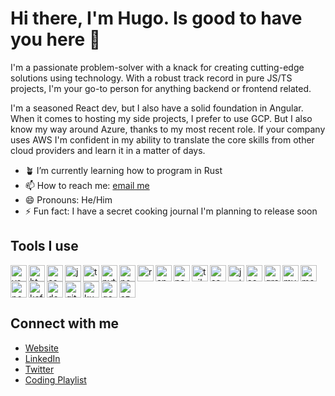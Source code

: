 # Hi there, I'm Hugo. Is good to have you here 👋

I'm a passionate problem-solver with a knack for creating cutting-edge solutions using technology. With a robust track record in pure JS/TS projects, I'm your go-to person for anything backend or frontend related.

I'm a seasoned React dev, but I also have a solid foundation in Angular. When it comes to hosting my side projects, I prefer to use GCP. But I also know my way around Azure, thanks to my most recent role. If your company uses AWS I'm confident in my ability to translate the core skills from other cloud providers and learn it in a matter of days.

- 🪴 I’m currently learning how to program in Rust
- 📫 How to reach me: [email me](mailto:hugo@perdomo.dev)
- 😄 Pronouns: He/Him
- ⚡ Fun fact: I have a secret cooking journal I'm planning to release soon

## Tools I use

<img alt="vscode" src="https://cdn.jsdelivr.net/gh/devicons/devicon/icons/vscode/vscode-original.svg" width="26px" align="left"/>
<img alt="html" src="https://cdn.jsdelivr.net/gh/devicons/devicon/icons/html5/html5-original.svg" width="26px" align="left"/>
<img alt="css" src="https://cdn.jsdelivr.net/gh/devicons/devicon/icons/css3/css3-original.svg" width="26px" align="left"/>
<img alt="js" src="https://cdn.jsdelivr.net/gh/devicons/devicon/icons/javascript/javascript-original.svg" width="26px" align="left"/>
<img alt="typescript" src="https://cdn.jsdelivr.net/gh/devicons/devicon/icons/typescript/typescript-original.svg" width="26px" align="left"/>
<img alt="python" src="https://cdn.jsdelivr.net/gh/devicons/devicon/icons/python/python-original.svg" width="26px" align="left"/>
<img alt="nodejs" src="https://cdn.jsdelivr.net/gh/devicons/devicon/icons/nodejs/nodejs-original.svg" width="26px" align="left"/>
<img alt="react" src="https://cdn.jsdelivr.net/gh/devicons/devicon/icons/react/react-original.svg" width="26px" align="left"/>
<img alt="angular" src="https://cdn.jsdelivr.net/gh/devicons/devicon/icons/angularjs/angularjs-original.svg" width="26px" align="left"/>
<img alt="nextjs" src="https://cdn.jsdelivr.net/gh/devicons/devicon/icons/nextjs/nextjs-original.svg" width="26px" align="left"/>
<img alt="tailwind" src="https://cdn.jsdelivr.net/gh/devicons/devicon@latest/icons/tailwindcss/tailwindcss-original.svg" width="26px" align="left" />
<img alt="sass" src="https://cdn.jsdelivr.net/gh/devicons/devicon/icons/sass/sass-original.svg" width="26px" align="left"/>
<img alt="jest" src="https://cdn.jsdelivr.net/gh/devicons/devicon/icons/jest/jest-plain.svg" width="26px" align="left"/>
<img alt="socket.io" src="https://cdn.jsdelivr.net/gh/devicons/devicon/icons/socketio/socketio-original.svg" width="26px" align="left"/>
<img alt="graphql" src="https://cdn.jsdelivr.net/gh/devicons/devicon/icons/graphql/graphql-plain.svg" width="26px" align="left"/>
<img alt="mysql" src="https://cdn.jsdelivr.net/gh/devicons/devicon/icons/mysql/mysql-original.svg" width="26px" align="left"/>
<img alt="mongodb" src="https://cdn.jsdelivr.net/gh/devicons/devicon/icons/mongodb/mongodb-original.svg" width="26px" align="left"/>
<img alt="postgresql" src="https://cdn.jsdelivr.net/gh/devicons/devicon/icons/postgresql/postgresql-original.svg" width="26px" align="left"/>
<img alt="kafka" src="https://cdn.jsdelivr.net/gh/devicons/devicon/icons/apachekafka/apachekafka-original.svg" width="26px" align="left"/>
<img alt="docker" src="https://cdn.jsdelivr.net/gh/devicons/devicon/icons/docker/docker-original.svg" width="26px" align="left"/>
<img alt="git" src="https://cdn.jsdelivr.net/gh/devicons/devicon/icons/git/git-original.svg" width="26px" align="left"/>
<img alt="kubernetes" src="https://cdn.jsdelivr.net/gh/devicons/devicon/icons/kubernetes/kubernetes-plain.svg" width="26px" align="left"/>
<img alt="gcp" src="https://cdn.jsdelivr.net/gh/devicons/devicon/icons/googlecloud/googlecloud-original.svg" width="26px" align="left"/>
<img alt="azure" src="https://cdn.jsdelivr.net/gh/devicons/devicon/icons/azure/azure-original.svg" width="26px"/>

## Connect with me
- [Website](https://abouthugo.dev)
- [LinkedIn](https://www.linkedin.com/in/hugoperdomo/)
- [Twitter](https://twitter.com/_abouthugo)
- [Coding Playlist](https://open.spotify.com/playlist/2Al9G2jrWkwDlRFMZaw1GX?si=4666b77beab14603)

<!-- 
Previous Job Description
worked as a backend developer for Stetson where I got to build microservices, automation modules, APIs, and user interfaces that empowered the team to do their work more efficiently.
-->
